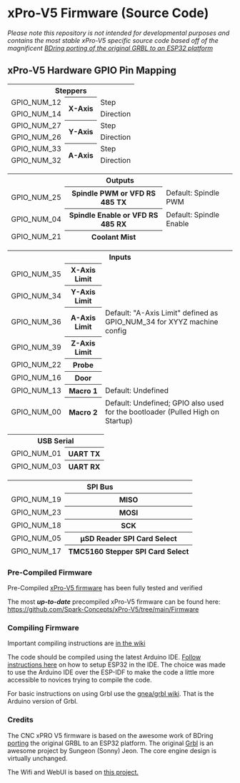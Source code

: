 # xPro-V5 Firmware (Source Code)

_Please note this repository is not intended for developmental purposes and contains the most stable xPro-V5 specific source code based off of the magnificent [BDring porting of the original GRBL to an ESP32 platform](https://github.com/bdring/Grbl_Esp32/blob/main/README.md)_

## xPro-V5 Hardware GPIO Pin Mapping
<table>
  <thead>
    <tr>
      <th colspan="3">Steppers</td>
    </tr>
    <tr>
      <td>GPIO_NUM_12</td>
      <th rowspan="2">X-Axis</th>
      <td>Step</td>
    </tr>
    <tr>
      <td>GPIO_NUM_14</td>
      <td>Direction</td>
    </tr>
    <tr>
      <td>GPIO_NUM_27</td>
      <th rowspan="2">Y-Axis</th>
      <td>Step</td>
    </tr>
    <tr>
      <td>GPIO_NUM_26</td>
      <td>Direction</td>
    </tr>
    <tr>
      <td>GPIO_NUM_33</td>
      <th rowspan="2">A-Axis</th>
      <td>Step</td>
    </tr>
    <tr>
      <td>GPIO_NUM_32</td>
      <td>Direction</td>
    </tr>
</tbody>
  
<table>
  <thead>
    <tr>
      <th colspan="3">Outputs</td>
    </tr>
    <tr>
      <td>GPIO_NUM_25</td>
      <th>Spindle PWM or VFD RS 485 TX</th>
      <td>Default: Spindle PWM</td>
    </tr>
    <tr>
      <td>GPIO_NUM_04</td>
      <th>Spindle Enable or VFD RS 485 RX</th>
      <td>Default: Spindle Enable</td>
    </tr>
    <tr>
      <td>GPIO_NUM_21</td>
      <th>Coolant Mist</th>
      <td></td>
    </tr>
</tbody>
    
<table>
  <thead>
    <tr>
      <th colspan="3">Inputs</td>
    </tr>
    <tr>
      <td>GPIO_NUM_35</td>
      <th>X-Axis Limit</th>
      <td></td>
    </tr>
    <tr>
      <td>GPIO_NUM_34</td>
      <th>Y-Axis Limit</th>
      <td></td>
    </tr>
    <tr>
      <td>GPIO_NUM_36</td>
      <th>A-Axis Limit</th>
      <td>Default: "A-Axis Limit" defined as GPIO_NUM_34 for XYYZ machine config</td>
    </tr>
    <tr>
      <td>GPIO_NUM_39</td>
      <th>Z-Axis Limit</th>
      <td></td>
    </tr>
    <tr>
      <td>GPIO_NUM_22</td>
      <th>Probe</th>
      <td></td>
    </tr>
    <tr>
      <td>GPIO_NUM_16</td>
      <th>Door</th>
      <td></td>
    </tr>
    <tr>
      <td>GPIO_NUM_13</td>
      <th>Macro 1</th>
      <td>Default: Undefined</td>
    </tr>
    <tr>
      <td>GPIO_NUM_00</td>
      <th>Macro 2</th>
      <td>Default: Undefined; GPIO also used for the bootloader (Pulled High on Startup)</td>
    </tr>
</tbody>
  
<table>
  <thead>
    <tr>
      <th colspan="2">USB Serial</td>
    </tr>
    <tr>
      <td>GPIO_NUM_01</td>
      <th>UART TX</th>
    </tr>
    <tr>
      <td>GPIO_NUM_03</td>
      <th>UART RX</th>
    </tr>
</tbody>

<table>
  <thead>
    <tr>
      <th colspan="2">SPI Bus</td>
    </tr>
    <tr>
      <td>GPIO_NUM_19</td>
      <th>MISO</th>
    </tr>
    <tr>
      <td>GPIO_NUM_23</td>
      <th>MOSI</th>
    </tr>
    <tr>
      <td>GPIO_NUM_18</td>
      <th>SCK</th>
    </tr>
    <tr>
      <td>GPIO_NUM_05</td>
      <th>µSD Reader SPI Card Select</td>
    </tr>
    <tr>
      <td>GPIO_NUM_17</td>
      <th>TMC5160 Stepper SPI Card Select</td>
    </tr>
</tbody>
<table>

### Pre-Compiled Firmware

Pre-Compiled [xPro-V5 firmware](https://github.com/Spark-Concepts/xPro-V5/wiki/Checking_firmware_and_upgrading#precompiled-firmware) has been fully tested and verified

The most ***up-to-date*** precompiled xPro-V5 firmware can be found here: https://github.com/Spark-Concepts/xPro-V5/tree/main/Firmware

### Compiling Firmware

Important compiling instructions are [in the wiki](https://github.com/bdring/Grbl_Esp32/wiki/Compiling-with-Arduino-IDE#compiling-firmware)

The code should be compiled using the latest Arduino IDE. [Follow instructions here](https://github.com/espressif/arduino-esp32) on how to setup ESP32 in the IDE. The choice was made to use the Arduino IDE over the ESP-IDF to make the code a little more accessible to novices trying to compile the code.

For basic instructions on using Grbl use the [gnea/grbl wiki](https://github.com/gnea/grbl/wiki). That is the Arduino version of Grbl.

### Credits

The CNC xPRO V5 firmware is based on the awesome work of BDring [porting](https://github.com/bdring/Grbl_Esp32/blob/main/README.md) the original GRBL to an ESP32 platform.  The original [Grbl](https://github.com/gnea/grbl) is an awesome project by Sungeon (Sonny) Jeon. The core engine design is virtually unchanged.

The Wifi and WebUI is based on [this project.](https://github.com/luc-github/ESP3D-WEBUI)  

